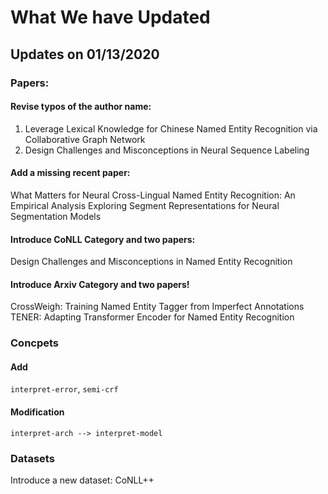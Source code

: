 # What We have Updated

## Updates on 01/13/2020

### Papers:

#### Revise typos of the author name:
1) Leverage Lexical Knowledge for Chinese Named Entity Recognition via Collaborative Graph Network
2) Design Challenges and Misconceptions in Neural Sequence Labeling

#### Add a missing recent paper:
What Matters for Neural Cross-Lingual Named Entity Recognition: An Empirical Analysis
Exploring Segment Representations for Neural Segmentation Models

#### Introduce CoNLL Category and two papers:
Design Challenges and Misconceptions in Named Entity Recognition

#### Introduce Arxiv Category and two papers!
CrossWeigh: Training Named Entity Tagger from Imperfect Annotations
TENER: Adapting Transformer Encoder for Named Entity Recognition


### Concpets
#### Add
``interpret-error``, ``semi-crf``
#### Modification
``interpret-arch --> interpret-model``

### Datasets
Introduce a new dataset: CoNLL++